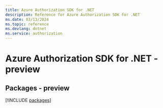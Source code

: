 ```yaml
---
title: Azure Authorization SDK for .NET
description: Reference for Azure Authorization SDK for .NET
ms.date: 03/13/2024
ms.topic: reference
ms.devlang: dotnet
ms.service: authorization
---
```

# Azure Authorization SDK for .NET - preview
## Packages - preview
[!INCLUDE [packages](authorization-index.md)]